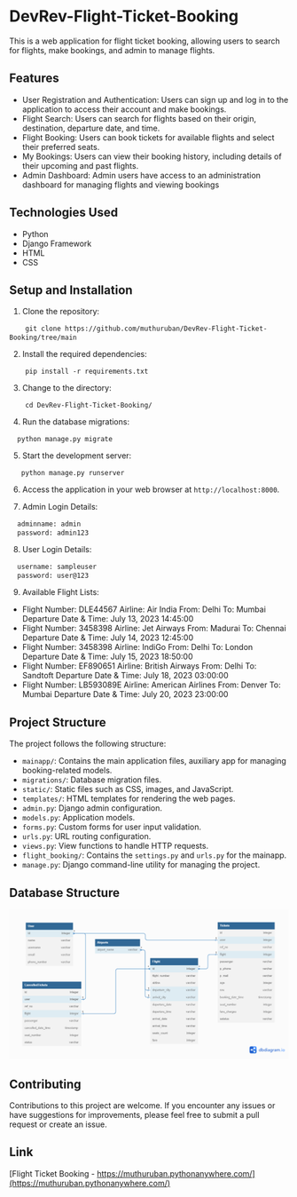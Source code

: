 # DevRev-Flight-Ticket-Booking

This is a web application for flight ticket booking, allowing users to search for flights, make bookings, and admin to
manage flights.

## Features

- User Registration and Authentication: Users can sign up and log in to the application to access their account and make
  bookings.
- Flight Search: Users can search for flights based on their origin, destination, departure date, and time.
- Flight Booking: Users can book tickets for available flights and select their preferred seats.
- My Bookings: Users can view their booking history, including details of their upcoming and past flights.
- Admin Dashboard: Admin users have access to an administration dashboard for managing flights and viewing bookings

## Technologies Used

- Python
- Django Framework
- HTML
- CSS

## Setup and Installation

1. Clone the repository:

```commandline
    git clone https://github.com/muthuruban/DevRev-Flight-Ticket-Booking/tree/main
```

2. Install the required dependencies:

```commandline
    pip install -r requirements.txt
```

3. Change to the directory:

```commandline
    cd DevRev-Flight-Ticket-Booking/
```

4. Run the database migrations:

```commandline
  python manage.py migrate 
```

5. Start the development server:

```commandline
   python manage.py runserver
```

6. Access the application in your web browser at `http://localhost:8000`.

7. Admin Login Details:

```
  adminname: admin
  password: admin123
```

8. User Login Details:

```
  username: sampleuser
  password: user@123
```
9. Available Flight Lists:

- Flight Number: DLE44567 Airline: Air India From: Delhi To: Mumbai Departure Date & Time: July 13, 2023  14:45:00
- Flight Number: 3458398 Airline: Jet Airways From: Madurai To: Chennai Departure Date & Time: July 14, 2023  12:45:00	
- Flight Number: 3458398 Airline: IndiGo From: Delhi To: London Departure Date & Time: July 15, 2023  18:50:00
- Flight Number: EF890651 Airline: British Airways From: Delhi To: Sandtoft Departure Date & Time: July 18, 2023  03:00:00
- Flight Number: LB593089E Airline: American Airlines From: Denver To: Mumbai Departure Date & Time: July 20, 2023  23:00:00

## Project Structure

The project follows the following structure:

- `mainapp/`: Contains the main application files, auxiliary app for managing booking-related models.
- `migrations/`: Database migration files.
- `static/`: Static files such as CSS, images, and JavaScript.
- `templates/`: HTML templates for rendering the web pages.
- `admin.py`: Django admin configuration.
- `models.py`: Application models.
- `forms.py`: Custom forms for user input validation.
- `urls.py`: URL routing configuration.
- `views.py`: View functions to handle HTTP requests.
- `flight_booking/`: Contains the `settings.py` and `urls.py` for the mainapp.
- `manage.py`: Django command-line utility for managing the project.

## Database Structure

![alt text](https://github.com/muthuruban/DevRev-Flight-Ticket-Booking/blob/main/dbimg.png?raw=true)

## Contributing

Contributions to this project are welcome. If you encounter any issues or have suggestions for improvements, please feel
free to submit a pull request or create an issue.

## Link

[Flight Ticket Booking - https://muthuruban.pythonanywhere.com/](https://muthuruban.pythonanywhere.com/)
